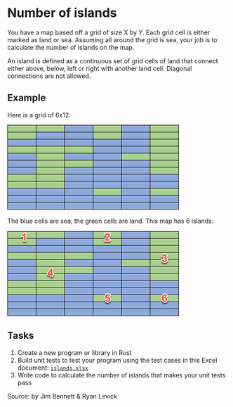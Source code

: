 # Number of islands

You have a map based off a grid of size X by Y. Each grid cell is either marked as land or sea.
Assuming all around the grid is sea, your job is to calculate the number of islands on the map.

An island is defined as a continuous set of grid cells of land that connect either above, below, left or right with another land cell. Diagonal connections are not allowed.

## Example

Here is a grid of 6x12:

![](islands-1.png)

The blue cells are sea, the green cells are land. This map has 6 islands:

![](islands-2.png)

## Tasks

1. Create a new program or library in Rust
1. Build unit tests to test your program using the test cases in this Excel document: [`islands.xlsx`](./islands.xlsx)
1. Write code to calculate the number of islands that makes your unit tests pass

Source: by Jim Bennett & Ryan Levick